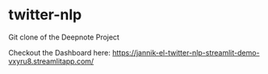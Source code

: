 # twitter-nlp

Git clone of the Deepnote Project

Checkout the Dashboard here: 
https://jannik-el-twitter-nlp-streamlit-demo-vxyru8.streamlitapp.com/
